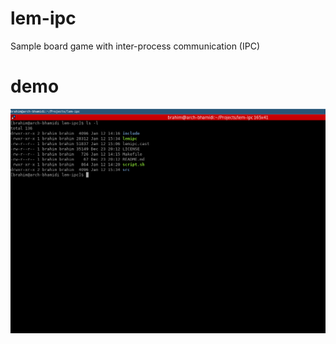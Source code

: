 # lem-ipc
Sample board game with inter-process communication (IPC)


# demo
[![asciicast](https://raw.githubusercontent.com/brhamidi/lem-ipc/master/screen.png)](https://raw.githubusercontent.com/brhamidi/lem-ipc/master/lemipc.cast)
